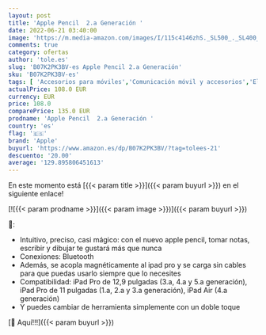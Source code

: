 ```yaml
---
layout: post
title: 'Apple Pencil  2.a Generación '
date: 2022-06-21 03:40:00
image: 'https://m.media-amazon.com/images/I/115c4146zhS._SL500_._SL400_.jpg'
comments: true
category: ofertas
author: 'tole.es'
slug: 'B07K2PK3BV-es Apple Pencil 2.a Generación'
sku: 'B07K2PK3BV-es'
tags: [ 'Accesorios para móviles','Comunicación móvil y accesorios','Electrónica','Punteros para móviles','apple','🇪🇸', ]
actualPrice: 108.0 EUR
currency: EUR
price: 108.0
comparePrice: 135.0 EUR
prodname: 'Apple Pencil  2.a Generación '
country: 'es'
flag: '🇪🇸'
brand: 'Apple'
buyurl: 'https://www.amazon.es/dp/B07K2PK3BV/?tag=tolees-21'
descuento: '20.00'
average: '129.895806451613'
---
```


En este momento está [{{< param title >}}]({{< param buyurl >}}) en el siguiente enlace!

[![{{< param prodname >}}]({{< param image >}})]({{< param buyurl >}})

🔎:

- Intuitivo, preciso, casi mágico: con el nuevo apple pencil, tomar notas, escribir y dibujar te gustará más que nunca
- Conexiones: Bluetooth
- Además, se acopla magnéticamente al ipad pro y se carga sin cables para que puedas usarlo siempre que lo necesites
- Compatibilidad: iPad Pro de 12,9 pulgadas (3.a, 4.a y 5.a generación), iPad Pro de 11 pulgadas (1.a, 2.a y 3.a generación), iPad Air (4.a generación)
- Y puedes cambiar de herramienta simplemente con un doble toque

[🛒 Aquí!!!]({{< param buyurl >}})
